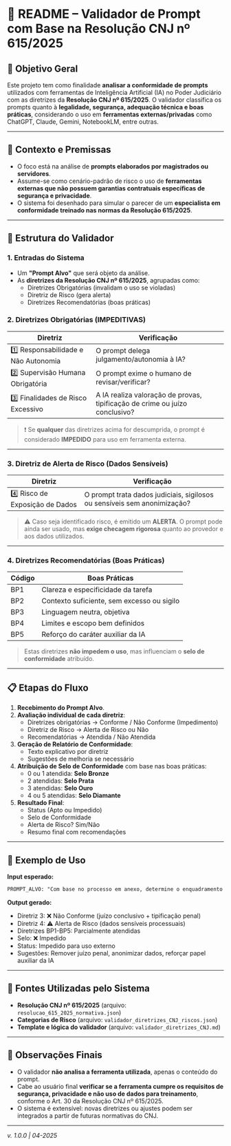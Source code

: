 # 📘 README – Validador de Prompt com Base na Resolução CNJ nº 615/2025

## 📌 Objetivo Geral

Este projeto tem como finalidade **analisar a conformidade de prompts** utilizados com ferramentas de Inteligência Artificial (IA) no Poder Judiciário com as diretrizes da **Resolução CNJ nº 615/2025**. O validador classifica os prompts quanto à **legalidade, segurança, adequação técnica e boas práticas**, considerando o uso em **ferramentas externas/privadas** como ChatGPT, Claude, Gemini, NotebookLM, entre outras.

---

## 🧠 Contexto e Premissas

- O foco está na análise de **prompts elaborados por magistrados ou servidores**.
- Assume-se como cenário-padrão de risco o uso de **ferramentas externas que não possuem garantias contratuais específicas de segurança e privacidade**.
- O sistema foi desenhado para simular o parecer de um **especialista em conformidade treinado nas normas da Resolução 615/2025**.

---

## 🧹 Estrutura do Validador

### 1. **Entradas do Sistema**
- Um **"Prompt Alvo"** que será objeto da análise.
- As **diretrizes da Resolução CNJ nº 615/2025**, agrupadas como:
  - Diretrizes Obrigatórias (invalidam o uso se violadas)
  - Diretriz de Risco (gera alerta)
  - Diretrizes Recomendatórias (boas práticas)

### 2. **Diretrizes Obrigatórias (IMPEDITIVAS)**

| Diretriz | Verificação                                                                 |
|----------|------------------------------------------------------------------------------|
| 1️⃣ Responsabilidade e Não Autonomia | O prompt delega julgamento/autonomia à IA? |
| 2️⃣ Supervisão Humana Obrigatória | O prompt exime o humano de revisar/verificar? |
| 3️⃣ Finalidades de Risco Excessivo | A IA realiza valoração de provas, tipificação de crime ou juízo conclusivo? |

> ❗ Se **qualquer** das diretrizes acima for descumprida, o prompt é considerado **IMPEDIDO** para uso em ferramenta externa.

---

### 3. **Diretriz de Alerta de Risco (Dados Sensíveis)**
| Diretriz | Verificação |
|----------|-------------|
| 4️⃣ Risco de Exposição de Dados | O prompt trata dados judiciais, sigilosos ou sensíveis sem anonimização? |

> ⚠️ Caso seja identificado risco, é emitido um **ALERTA**. O prompt pode ainda ser usado, mas **exige checagem rigorosa** quanto ao provedor e aos dados utilizados.

---

### 4. **Diretrizes Recomendatórias (Boas Práticas)**

| Código | Boas Práticas |
|--------|----------------|
| BP1 | Clareza e especificidade da tarefa |
| BP2 | Contexto suficiente, sem excesso ou sigilo |
| BP3 | Linguagem neutra, objetiva |
| BP4 | Limites e escopo bem definidos |
| BP5 | Reforço do caráter auxiliar da IA |

> Estas diretrizes **não impedem o uso**, mas influenciam o **selo de conformidade** atribuído.

---

## 📋 Etapas do Fluxo

1. **Recebimento do Prompt Alvo**.
2. **Avaliação individual de cada diretriz**:
   - Diretrizes obrigatórias → Conforme / Não Conforme (Impedimento)
   - Diretriz de Risco → Alerta de Risco ou Não
   - Recomendatórias → Atendida / Não Atendida
3. **Geração de Relatório de Conformidade**:
   - Texto explicativo por diretriz
   - Sugestões de melhoria se necessário
4. **Atribuição de Selo de Conformidade** com base nas boas práticas:
   - 0 ou 1 atendida: **Selo Bronze**
   - 2 atendidas: **Selo Prata**
   - 3 atendidas: **Selo Ouro**
   - 4 ou 5 atendidas: **Selo Diamante**
5. **Resultado Final**:
   - Status (Apto ou Impedido)
   - Selo de Conformidade
   - Alerta de Risco? Sim/Não
   - Resumo final com recomendações

---

## 📀 Exemplo de Uso

**Input esperado:**

```txt
PROMPT_ALVO: "Com base no processo em anexo, determine o enquadramento penal adequado e sugira uma minuta de sentença."
```

**Output gerado:**

- Diretriz 3: ❌ Não Conforme (juízo conclusivo + tipificação penal)
- Diretriz 4: ⚠️ Alerta de Risco (dados sensíveis processuais)
- Diretrizes BP1-BP5: Parcialmente atendidas
- Selo: ❌ Impedido
- Status: Impedido para uso externo
- Sugestões: Remover juízo penal, anonimizar dados, reforçar papel auxiliar da IA

---

## 📂 Fontes Utilizadas pelo Sistema

- **Resolução CNJ nº 615/2025** (arquivo: `resolucao_615_2025_normativa.json`)
- **Categorias de Risco** (arquivo: `validador_diretrizes_CNJ_riscos.json`)
- **Template e lógica do validador** (arquivo: `validador_diretrizes_CNJ.md`)

---

## 📌 Observações Finais

- O validador **não analisa a ferramenta utilizada**, apenas o conteúdo do prompt.
- Cabe ao usuário final **verificar se a ferramenta cumpre os requisitos de segurança, privacidade e não uso de dados para treinamento**, conforme o Art. 30 da Resolução CNJ nº 615/2025.
- O sistema é extensível: novas diretrizes ou ajustes podem ser integrados a partir de futuras normativas do CNJ.

---
*v. 1.0.0 | 04-2025*